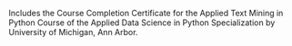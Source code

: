 Includes the Course Completion Certificate for the Applied Text Mining in Python Course of the Applied Data Science in Python Specialization by University of Michigan, Ann Arbor.
